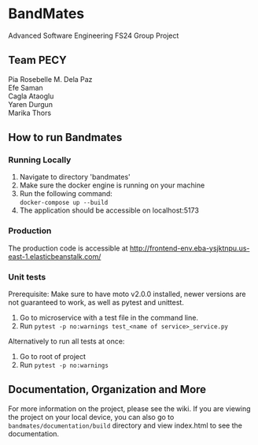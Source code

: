 # BandMates
Advanced Software Engineering FS24 Group Project

## Team PECY
Pia Rosebelle M. Dela Paz \
Efe Saman \
Cagla Ataoglu \
Yaren Durgun \
Marika Thors

## How to run Bandmates
### Running Locally
1. Navigate to directory 'bandmates'
2. Make sure the docker engine is running on your machine
3. Run the following command: \
  `docker-compose up --build`
4. The application should be accessible on localhost:5173

### Production
The production code is accessible at http://frontend-env.eba-ysjktnpu.us-east-1.elasticbeanstalk.com/


### Unit tests
Prerequisite: Make sure to have moto v2.0.0 installed, newer versions are not guaranteed to work, as well as pytest and unittest.
1. Go to microservice with a test file in the command line.
2. Run `pytest -p no:warnings test_<name of service>_service.py`

Alternatively to run all tests at once:
1. Go to root of project
2. Run `pytest -p no:warnings`

## Documentation, Organization and More
For more information on the project, please see the wiki. If you are viewing the project on your local device, you can also go to `bandmates/documentation/build` directory and view index.html to see the documentation.

